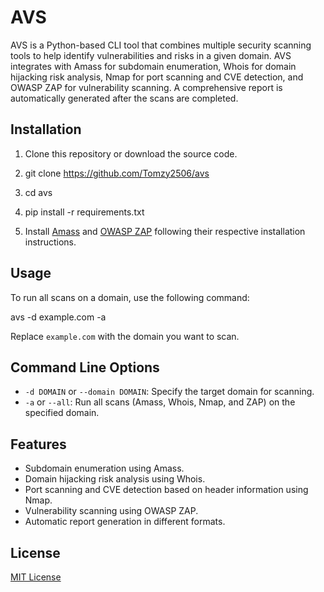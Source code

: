 # AVS

AVS is a Python-based CLI tool that combines multiple security scanning tools to help identify vulnerabilities and risks in a given domain. AVS integrates with Amass for subdomain enumeration, Whois for domain hijacking risk analysis, Nmap for port scanning and CVE detection, and OWASP ZAP for vulnerability scanning. A comprehensive report is automatically generated after the scans are completed.

## Installation

1. Clone this repository or download the source code.

2. git clone https://github.com/Tomzy2506/avs
3. cd avs
4. pip install -r requirements.txt
	
5. Install [Amass](https://github.com/OWASP/Amass/releases/download/v3.13.4/amass_windows_amd64.zip) and [OWASP ZAP](https://github.com/zaproxy/zaproxy/releases/download/v2.12.0/ZAP_2_12_0_windows.exe) following their respective installation instructions.

## Usage

To run all scans on a domain, use the following command:

avs -d example.com -a

Replace `example.com` with the domain you want to scan.

## Command Line Options

- `-d DOMAIN` or `--domain DOMAIN`: Specify the target domain for scanning.
- `-a` or `--all`: Run all scans (Amass, Whois, Nmap, and ZAP) on the specified domain.

## Features

- Subdomain enumeration using Amass.
- Domain hijacking risk analysis using Whois.
- Port scanning and CVE detection based on header information using Nmap.
- Vulnerability scanning using OWASP ZAP.
- Automatic report generation in different formats.

## License

[MIT License](LICENSE)

